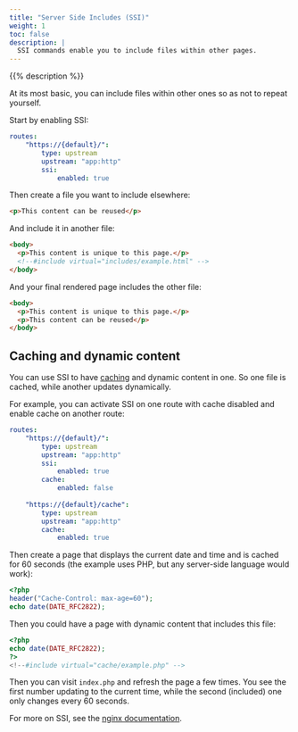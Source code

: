 ```yaml
---
title: "Server Side Includes (SSI)"
weight: 1
toc: false
description: |
  SSI commands enable you to include files within other pages.
---
```


{{% description %}}

At its most basic, you can include files within other ones so as not to repeat yourself.

Start by enabling SSI:

```yaml {configFile="routes"}
routes:
    "https://{default}/":
        type: upstream
        upstream: "app:http"
        ssi:
            enabled: true
```

Then create a file you want to include elsewhere:

```html {location="includes/example.html"}
<p>This content can be reused</p>
```

And include it in another file:

```html {location="index.html"}
<body>
  <p>This content is unique to this page.</p>
  <!--#include virtual="includes/example.html" -->
</body>
```

And your final rendered page includes the other file:

```html {location="index.html"}
<body>
  <p>This content is unique to this page.</p>
  <p>This content can be reused</p>
</body>
```

## Caching and dynamic content

You can use SSI to have [caching](./cache.md) and dynamic content in one.
So one file is cached, while another updates dynamically.

For example, you can activate SSI on one route with cache disabled and enable cache on another route:

```yaml {configFile="routes"}
routes:
    "https://{default}/":
        type: upstream
        upstream: "app:http"
        ssi:
            enabled: true
        cache:
            enabled: false
            
    "https://{default}/cache":
        type: upstream
        upstream: "app:http"
        cache:
            enabled: true
```

Then create a page that displays the current date and time and is cached for 60 seconds
(the example uses PHP, but any server-side language would work):

```php {location="cache/example.php"}
<?php
header("Cache-Control: max-age=60");
echo date(DATE_RFC2822);
```

Then you could have a page with dynamic content that includes this file: 

```php {location="index.php"}
<?php
echo date(DATE_RFC2822);
?>
<!--#include virtual="cache/example.php" -->
```

Then you can visit `index.php` and refresh the page a few times.
You see the first number updating to the current time, while the second (included) one only changes every 60 seconds.

For more on SSI, see the [nginx documentation](https://nginx.org/en/docs/http/ngx_http_ssi_module.html).
